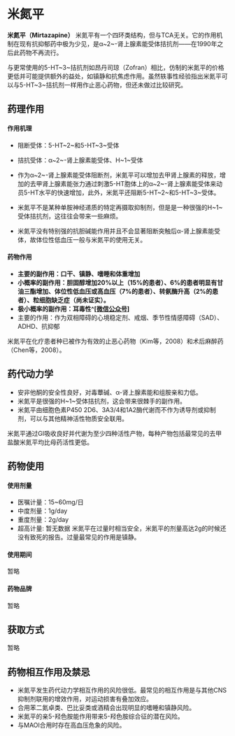 ﻿# 米氮平
**米氮平（Mirtazapine）** 米氮平有一个四环类结构，但与TCA无关。它的作用机制在现有抗抑郁药中极为少见，是α~2~-肾上腺素能受体拮抗剂——在1990年之后此药物不再流行。

与更常使用的5-HT~3~拮抗剂如昂丹司琼（Zofran）相比，仿制的米氮平的价格更低并可能提供额外的益处，如镇静和抗焦虑作用。虽然轶事性经验指出米氮平可以与5-HT~3~拮抗剂一样用作止恶心药物，但还未做过比较研究。
## 药理作用
#### 作用机理
- 阻断受体：5-HT~2~和5-HT~3~受体
- 拮抗受体：α~2~-肾上腺素能受体、H~1~受体
　
- 作为α~2~-肾上腺素能受体阻断剂，米氮平可以增加去甲肾上腺素的释放，增加的去甲肾上腺素能张力通过刺激5-HT胞体上的α~2~-肾上腺素能受体来动员5-HT水平的快速增加，此外，米氮平还阻断5-HT~2~和5-HT~3~受体。
 
- 米氮平不是某种单胺神经递质的特定再摄取抑制剂，但是是一种很强的H~1~受体拮抗剂，这往往会带来一些麻烦。
 
- 米氮平没有特别强的抗胆碱能作用并且不会显著阻断突触后α-肾上腺素能受体，故体位性低血压一般与米氮平的使用无关。
#### 药物作用
- **主要的副作用：口干、镇静、嗜睡和体重增加**
- **小概率的副作用：胆固醇增加20%以上（15%的患者）、6%的患者明显有甘油三酯增加、体位性低血压或高血压（7%的患者）、转氨酶升高（2%的患者）、粒细胞缺乏症（尚未证实）。**
- **极小概率的副作用：耳毒性^[[微信公众号](https://mp.weixin.qq.com/s/ostVakntDQCyyKBB_Vri8g)]**
- 主要的作用：作为双相障碍的心境稳定剂、戒烟、季节性情感障碍（SAD）、ADHD、抗抑郁

米氮平在化疗患者种已被作为有效的止恶心药物（Kim等，2008）和术后麻醉药（Chen等，2008）。
## 药代动力学
- 安非他酮的安全性良好，对毒蕈碱、α-肾上腺素能和组胺亲和力低。
- 米氮平是很强的H~1~受体拮抗剂，这会带来很棘手的副作用。
- 米氮平由细胞色素P450 2D6、3A3/4和1A2酶代谢而不作为诱导剂或抑制剂，可以与其他精神活性物质安全联用。

米氮平通过GI吸收良好并代谢为至少四种活性产物，每种产物包括最常见的去甲盐酸米氮平均比母药活性更低。

## 药物使用
#### 使用剂量
 - 医嘱计量：15~60mg/日
 - 中度剂量：1g/day
 - 重度剂量：2g/day
 - 超高计量: 暂无数据
 米氮平在过量时相当安全，米氮平的剂量高达2g的时候还没有致死的报告。过量最常见的作用是镇静。
#### 使用期间
 暂略
#### 药物品牌
暂略
  
## 获取方式
暂略

## 药物相互作用及禁忌
- 米氮平发生药代动力学相互作用的风险很低。最常见的相互作用是与其他CNS抑制剂联用的增效作用，对运动损害有叠加效应。
- 合用苯二氮卓类、巴比妥类或酒精会出现明显的嗜睡和镇静风险。
- 米氮平的亲5-羟色胺能作用带来5-羟色胺综合征的潜在风险。
- 与MAOI合用时存在高血压危象的风险。

